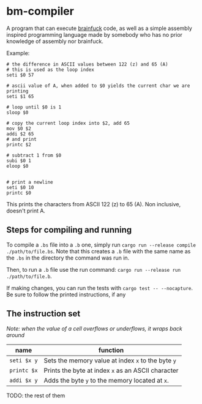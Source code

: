 # bm-compiler

A program that can execute [brainfuck](https://esolangs.org/wiki/Brainfuck) code, as well as a simple assembly inspired programming language made by somebody who has no prior knowledge of assembly nor brainfuck.

Example:

```
# the difference in ASCII values between 122 (z) and 65 (A)
# this is used as the loop index
seti $0 57

# ascii value of A, when added to $0 yields the current char we are printing
seti $1 65

# loop until $0 is 1
sloop $0

# copy the current loop index into $2, add 65
mov $0 $2
addi $2 65
# and print
printc $2

# subtract 1 from $0
subi $0 1
eloop $0


# print a newline
seti $0 10
printc $0
```

This prints the characters from ASCII 122 (z) to 65 (A). Non inclusive, doesn't print A.

## Steps for compiling and running

To compile a `.bs` file into a `.b` one, simply run `cargo run --release compile ./path/to/file.bs`. Note that this creates a `.b` file with the same name as the `.bs` in the directory the command was run in.

Then, to run a `.b` file use the run command: `cargo run --release run ./path/to/file.b`.

If making changes, you can run the tests with `cargo test -- --nocapture`. Be sure to follow the printed instructions, if any

## The instruction set

_Note: when the value of a cell overflows or underflows, it wraps back around_

| name        | function                                           |
| ----------- | -------------------------------------------------- |
| `seti $x y` | Sets the memory value at index `x` to the byte `y` |
| `printc $x` | Prints the byte at index `x` as an ASCII character |
| `addi $x y` | Adds the byte `y` to the memory located at `x`.    |

TODO: the rest of them
